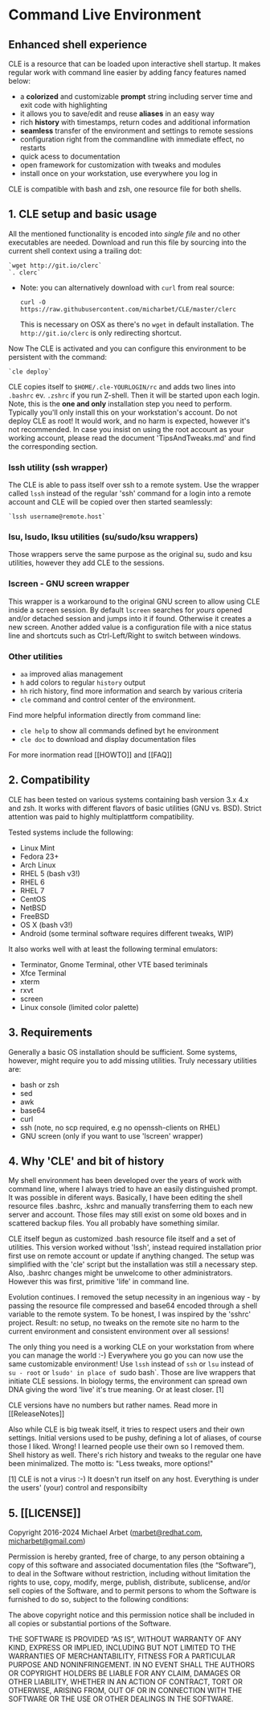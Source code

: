 
#   Command Live Environment

##   Enhanced shell experience

CLE is a resource that can be loaded upon interactive shell startup. It makes
regular work with command line easier by adding fancy features named below:

- a **colorized** and customizable **prompt** string including server time and
   exit code with highlighting
 - it allows you to save/edit and reuse **aliases** in an easy way
 - rich **history** with timestamps, return codes and additional information
 - **seamless** transfer of the environment and settings to remote sessions
 - configuration right from the commandline with immediate effect, no restarts
 - quick acess to documentation
 - open framework for customization with tweaks and modules
 - install once on your workstation, use everywhere you log in

CLE is compatible with bash and zsh, one resource file for both shells.


## 1. CLE setup and basic usage

All the mentioned functionality is encoded into _single file_ and no other
executables are needed. Download and run this file by sourcing into
the current shell context using a trailing dot:

    `wget http://git.io/clerc`
    `. clerc`

* Note: you can alternatively download with `curl` from real source:

    `curl -O https://raw.githubusercontent.com/micharbet/CLE/master/clerc`

  This is necessary on OSX as there's no `wget` in default installation.
  The `http://git.io/clerc` is only redirecting shortcut.


Now The CLE is activated and you can configure this environment to be
persistent with the command:

    `cle deploy`

CLE copies itself to `$HOME/.cle-YOURLOGIN/rc` and adds two lines into `.bashrc`
ev. `.zshrc` if you run Z-shell. Then it will be started upon each login. Note,
this is the **one and only** installation step you need to perform. Typically
you'll only install this on your workstation's account. Do not deploy CLE as
root! It would work, and no harm is expected, however it's not recommended.
In case you insist on using the root account as your working account, please
read the document 'TipsAndTweaks.md' and find the corresponding section.


### lssh utility (ssh wrapper)

The CLE is able to pass itself over ssh to a remote system. Use the wrapper
called `lssh` instead of the regular 'ssh' command for a login into a remote
account and CLE will be copied over then started seamlessly:

    `lssh username@remote.host`


### lsu, lsudo, lksu utilities (su/sudo/ksu wrappers)

Those wrappers serve the same purpose as the original su, sudo and ksu
utilities, however they add CLE to the sessions.


### lscreen - GNU screen wrapper

This wrapper is a workaround to the original GNU screen to allow using CLE
inside a screen session. By default `lscreen` searches for _yours_ opened
and/or detached session and jumps into it if found. Otherwise it creates
a new screen. Another added value is a configuration file with a nice status
line and shortcuts such as Ctrl-Left/Right to switch between windows.


### Other utilities
- `aa`  improved alias management
- `h`   add colors to regular `history` output
- `hh`  rich history, find more information and search by various criteria
- `cle` command and control center of the environment.

Find more helpful information directly from command line:
- `cle help` to show all commands defined byt he environment
- `cle doc`  to download and display documentation files

For more inormation read [[HOWTO]] and [[FAQ]]


## 2. Compatibility

CLE has been tested on various systems containing bash version 3.x 4.x and
zsh. It works with different flavors of basic utilities (GNU vs. BSD). Strict
attention was paid to highly multiplattform compatibility.

Tested systems include the following:
- Linux Mint
- Fedora 23+
- Arch Linux
- RHEL 5 (bash v3!)
- RHEL 6
- RHEL 7
- CentOS
- NetBSD
- FreeBSD
- OS X (bash v3!)
- Android (some terminal software requires different tweaks, WIP) 

It also works well with at least the following terminal emulators:
- Terminator, Gnome Terminal, other VTE based teriminals
- Xfce Terminal
- xterm
- rxvt
- screen
- Linux console (limited color palette)



## 3. Requirements

Generally a basic OS installation should be sufficient. Some systems, however,
might require you to add missing utilities. Truly necessary utilities are:
- bash or zsh
- sed
- awk
- base64
- curl
- ssh (note, no scp required, e.g no openssh-clients on RHEL)
- GNU screen (only if you want to use 'lscreen' wrapper)



## 4. Why 'CLE' and bit of history

My shell environment has been developed over the years of work with command
line, where I always tried to have an easily distinguished prompt. It was
possible in diferent ways. Basically, I have been editing the shell resource
files .bashrc, .kshrc and manually transferring them to each new server and
account. Those files may still exist on some old boxes and in scattered
backup files. You all probably have something similar.

CLE itself begun as customized .bash resource file itself and a set of
utilities. This version worked without 'lssh', instead required installation
prior first use on remote account or update if anything changed. The setup was
simplified with the 'cle' script but the installation was still a necessary
step. Also, .bashrc changes might be unwelcome to other administrators. 
However this was first, primitive 'life' in command line.

Evolution continues. I removed the setup necessity in an ingenious way - by
passing the resource file compressed and base64 encoded through a shell
variable to the remote system. To be honest, I was inspired by the 'sshrc'
project. Result: no setup, no tweaks on the remote site no harm to the current
environment and consistent environment over all sessions!

The only thing you need is a working CLE on your workstation from where you
can manage the world :-) Everywhere you go you can now use the same
customizable environment! Use `lssh` instead of `ssh` or `lsu` instead of
`su - root` or `lsudo' in place of `sudo bash`. Those are live wrappers that
initiate CLE sessions. In biology terms, the environment can spread own DNA
giving the word 'live' it's true meaning. Or at least closer. [1]

CLE versions have no numbers but rather names. Read more in [[ReleaseNotes]]

Also while CLE is big tweak itself, it tries to respect users and their own
settings. Initial versions used to be pushy, defining a lot of aliases, of
course those I liked. Wrong! I learned people use their own so I removed
them. Shell history as well. There's rich history and tweaks to the regular
one have been minimalized. The motto is: "Less tweaks, more options!"

[1] CLE is not a virus :-) It doesn't run itself on any host. Everything is
under the users' (your) control and responsibilty


## 5. [[LICENSE]]
Copyright 2016-2024 Michael Arbet (marbet@redhat.com, micharbet@gmail.com)

Permission is hereby granted, free of charge, to any person obtaining a copy 
of this software and associated documentation files (the “Software”), to deal 
in the Software without restriction, including without limitation the rights 
to use, copy, modify, merge, publish, distribute, sublicense, and/or sell 
copies of the Software, and to permit persons to whom the Software is furnished 
to do so, subject to the following conditions:

The above copyright notice and this permission notice shall be included in all
copies or substantial portions of the Software.

THE SOFTWARE IS PROVIDED “AS IS”, WITHOUT WARRANTY OF ANY KIND,
EXPRESS OR IMPLIED, INCLUDING BUT NOT LIMITED TO THE WARRANTIES
OF MERCHANTABILITY, FITNESS FOR A PARTICULAR PURPOSE AND
NONINFRINGEMENT. IN NO EVENT SHALL THE AUTHORS OR COPYRIGHT
HOLDERS BE LIABLE FOR ANY CLAIM, DAMAGES OR OTHER LIABILITY,
WHETHER IN AN ACTION OF CONTRACT, TORT OR OTHERWISE, ARISING
FROM, OUT OF OR IN CONNECTION WITH THE SOFTWARE OR THE USE OR
OTHER DEALINGS IN THE SOFTWARE.

